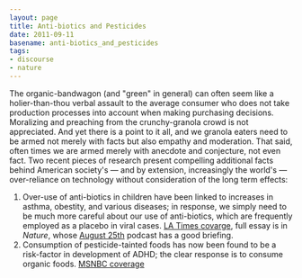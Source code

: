 ```yaml
---
layout: page
title: Anti-biotics and Pesticides
date: 2011-09-11
basename: anti-biotics_and_pesticides
tags:
- discourse
- nature
---
```


The organic-bandwagon (and "green" in general) can often seem like a
holier-than-thou verbal assault to the average consumer who does not take
production processes into account when making purchasing decisions. Moralizing
and preaching from the crunchy-granola crowd is not appreciated. And yet there
is a point to it all, and we granola eaters need to be armed not merely with
facts but also empathy and moderation. That said, often times we are armed
merely with anecdote and conjecture, not even fact. Two recent pieces of
research present compelling additional facts behind American society's &mdash;
and by extension, increasingly the world's &mdash; over-reliance on technology
without consideration of the long term effects:

1. Over-use of anti-biotics in children have been linked to increases in asthma,
   obestity, and various diseases; in response, we simply need to be much more
   careful about our use of anti-biotics, which are frequently employed as a
   placebo in viral cases. <a
   href="http://articles.latimes.com/2011/aug/24/news/la-heb-antibiotic-resistant-obesity-asthma-diabetes-20110824">LA
   Times covarge</a>, full essay is in _Nature_, whose <a
   href="http://www.nature.com/nature/podcast/archive.html">August 25th</a>
   podcast has a good briefing.
1. Consumption of pesticide-tainted foods has now been found to be a risk-factor
   in development of ADHD; the clear response is to consume organic foods. <a
   href="http://www.msnbc.msn.com/id/44260583/ns/health-childrens_health/">MSNBC
   coverage</a>
